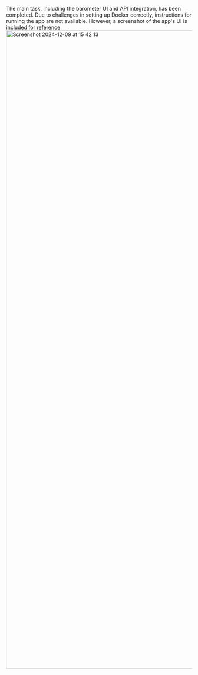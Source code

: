 The main task, including the barometer UI and API integration, has been completed. 
Due to challenges in setting up Docker correctly, instructions for running the app are not available.
However, a screenshot of the app's UI is included for reference.
<img width="1728" alt="Screenshot 2024-12-09 at 15 42 13" src="https://github.com/user-attachments/assets/e6ccafca-babc-4874-9795-b1f702cfe100">
